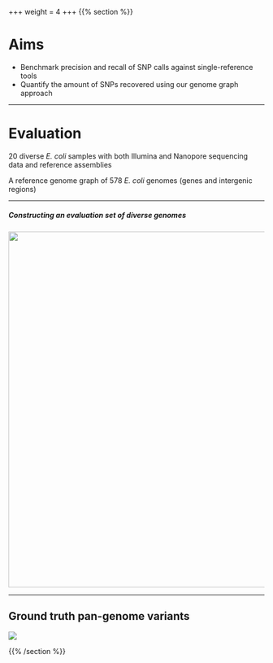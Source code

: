 +++
weight = 4
+++
{{% section %}}

# Aims

- Benchmark precision and recall of SNP calls against single-reference tools
- Quantify the amount of SNPs recovered using our genome graph approach

---

# Evaluation


20 diverse *E. coli* samples with both Illumina and Nanopore sequencing data and reference assemblies  

A reference genome graph of 578 *E. coli* genomes (genes and intergenic regions)

---

##### Constructing an evaluation set of diverse genomes

<img src="images/tree.png" height="700" style="border: none;">

---

## Ground truth pan-genome variants

<img src="images/pg-variants.png"  style="border: none;">


{{% /section %}}
